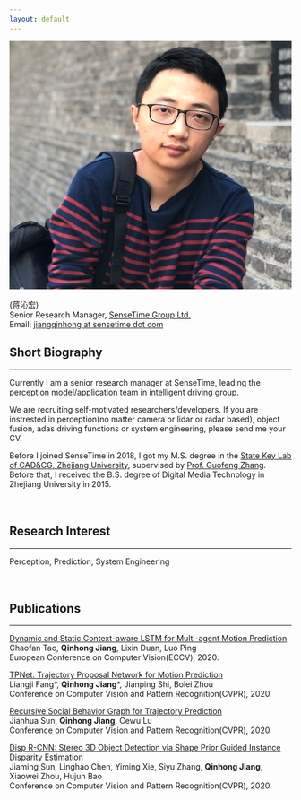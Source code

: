 ```yaml
---
layout: default
---
```


<img class="profile-picture" src="bio.jpg">

(蒋沁宏)  
Senior Research Manager, [SenseTime Group Ltd.](https://www.sensetime.com/en/)  
Email: [jiangqinhong at sensetime dot com]()
<br/>

## Short Biography
---  
Currently I am a senior research manager at SenseTime, leading the perception model/application team in intelligent driving group.

We are recruiting self-motivated researchers/developers.
If you are instrested in perception(no matter camera or lidar or radar based), object fusion, adas driving functions or system engineering, please send me your CV.

Before I joined SenseTime in 2018, I got my M.S. degree in the [State Key Lab of CAD&CG, Zhejiang University](http://www.cad.zju.edu.cn/english.html), supervised by [Prof. Guofeng Zhang](http://www.cad.zju.edu.cn/home/gfzhang/). Before that, I received the B.S. degree of Digital Media Technology in Zhejiang University in 2015.
<br/>
<br/>
<br/>

## Research Interest 
---
Perception, Prediction, System Engineering
<br/>
<br/>
<br/>


## Publications
---  
[Dynamic and Static Context-aware LSTM for Multi-agent Motion Prediction](https://arxiv.org/abs/2008.00777)    
Chaofan Tao, **Qinhong Jiang**, Lixin Duan, Luo Ping    
European Conference on Computer Vision(ECCV), 2020.

[TPNet: Trajectory Proposal Network for Motion Prediction](https://arxiv.org/abs/2004.12255)  
Liangji Fang\*, **Qinhong Jiang**\*, Jianping Shi, Bolei Zhou  
Conference on Computer Vision and Pattern Recognition(CVPR), 2020.

[Recursive Social Behavior Graph for Trajectory Prediction](https://arxiv.org/abs/2004.10402)  
Jianhua Sun, **Qinhong Jiang**, Cewu Lu  
Conference on Computer Vision and Pattern Recognition(CVPR), 2020.

[Disp R-CNN: Stereo 3D Object Detection via Shape Prior Guided Instance Disparity Estimation](https://arxiv.org/abs/2004.03572)  
Jiaming Sun, Linghao Chen, Yiming Xie, Siyu Zhang, **Qinhong Jiang**, Xiaowei Zhou, Hujun Bao   
Conference on Computer Vision and Pattern Recognition(CVPR), 2020.
<br/>
<br/>
<br/>
<br/>
<br/>
<br/>
<br/>
<br/>
<br/>
<br/>
<br/>
<br/>
<br/>
<br/>
<br/>
